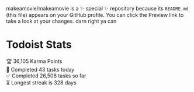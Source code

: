 makeamovie/makeamovie is a ✨ special ✨ repository because its `README.md` (this file) appears on your GitHub profile.
You can click the Preview link to take a look at your changes. darn right ya can

# Todoist Stats

<!-- TODO-IST:START -->
🏆  36,105 Karma Points           
🌸  Completed 43 tasks today           
✅  Completed 26,508 tasks so far           
⏳  Longest streak is 328 days
<!-- TODO-IST:END -->